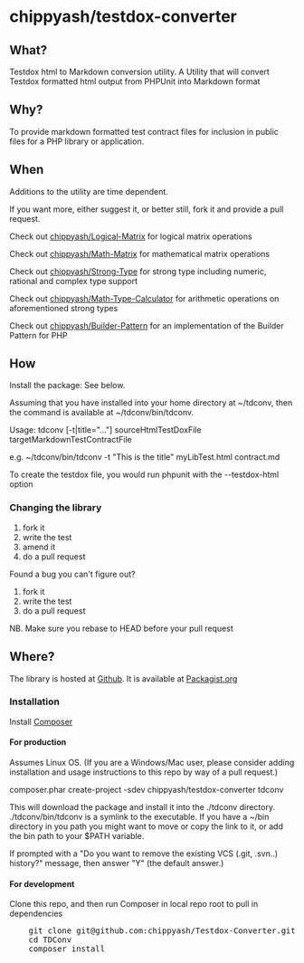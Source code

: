 # chippyash/testdox-converter


## What?

Testdox html to Markdown conversion utility. A Utility that will convert
Testdox formatted html output from PHPUnit into Markdown format

## Why?

To provide markdown formatted test contract files for inclusion in public files
for a PHP library or application.

## When

Additions to the utility are time dependent.

If you want more, either suggest it, or better still, fork it and provide a pull request.

Check out [chippyash/Logical-Matrix](https://github.com/chippyash/Logical-matrix) for logical matrix operations

Check out [chippyash/Math-Matrix](https://github.com/chippyash/Math-Matrix) for mathematical matrix operations

Check out [chippyash/Strong-Type](https://github.com/chippyashl/Strong-Type) for strong type including numeric,
rational and complex type support

Check out [chippyash/Math-Type-Calculator](https://github.com/chippyash/Math-Type-Calculator) for arithmetic operations on aforementioned strong types

Check out [chippyash/Builder-Pattern](https://github.com/chippyash/Builder-Pattern) for an implementation of the Builder Pattern for PHP

## How

Install the package: See below.

Assuming that you have installed into your home directory at ~/tdconv, then the
command is available at ~/tdconv/bin/tdconv.

Usage:
tdconv [-t|title="..."] sourceHtmlTestDoxFile targetMarkdownTestContractFile

e.g.
~/tdconv/bin/tdconv -t "This is the title" myLibTest.html contract.md

To create the testdox file, you would run phpunit with the --testdox-html option

### Changing the library

1.  fork it
2.  write the test
3.  amend it
4.  do a pull request

Found a bug you can't figure out?

1.  fork it
2.  write the test
3.  do a pull request

NB. Make sure you rebase to HEAD before your pull request

## Where?

The library is hosted at [Github](https://github.com/chippyash/Testdox-Converter). It is
available at [Packagist.org](https://packagist.org/packages/chippyash/testdox-converter)

### Installation

Install [Composer](https://getcomposer.org/)

#### For production

Assumes Linux OS. (If you are a Windows/Mac user, please consider adding installation
and usage instructions to this repo by way of a pull request.)

composer.phar create-project -sdev chippyash/testdox-converter tdconv

This will download the package and install it into the ./tdconv directory. 
./tdconv/bin/tdconv is a symlink to the executable.  If you have a ~/bin directory
in you path you might want to move or copy the link to it, or add the bin path
to your $PATH variable.

If prompted with a "Do you want to remove the existing VCS (.git, .svn..) history?"
message, then answer "Y" (the default answer.)

#### For development

Clone this repo, and then run Composer in local repo root to pull in dependencies

<pre>
    git clone git@github.com:chippyash/Testdox-Converter.git TDConv
    cd TDConv
    composer install
</pre>

